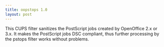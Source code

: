 ```yaml
---
title: oopstops 1.0
layout: post
---
```


This CUPS filter sanitizes the PostScript jobs created by OpenOffice 2.x or 3.x. It makes the PostScript jobs DSC compliant, thus further processing by the pstops filter works without problems.

